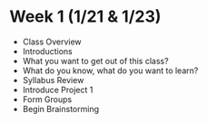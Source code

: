 # Week 1 (1/21 & 1/23)

+ Class Overview
+ Introductions
+ What you want to get out of this class?
+ What do you know, what do you want to learn?
+ Syllabus Review
+ Introduce Project 1
+ Form Groups
+ Begin Brainstorming

